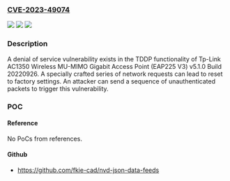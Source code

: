 ### [CVE-2023-49074](https://cve.mitre.org/cgi-bin/cvename.cgi?name=CVE-2023-49074)
![](https://img.shields.io/static/v1?label=Product&message=AC1350%20Wireless%20MU-MIMO%20Gigabit%20Access%20Point%20(EAP225%20V3)&color=blue)
![](https://img.shields.io/static/v1?label=Version&message=v5.1.0%20Build%2020220926%20&color=brightgreen)
![](https://img.shields.io/static/v1?label=Vulnerability&message=CWE-749%3A%20Exposed%20Dangerous%20Method%20or%20Function&color=brightgreen)

### Description

A denial of service vulnerability exists in the TDDP functionality of Tp-Link AC1350 Wireless MU-MIMO Gigabit Access Point (EAP225 V3) v5.1.0 Build 20220926. A specially crafted series of network requests can lead to reset to factory settings. An attacker can send a sequence of unauthenticated packets to trigger this vulnerability.

### POC

#### Reference
No PoCs from references.

#### Github
- https://github.com/fkie-cad/nvd-json-data-feeds


